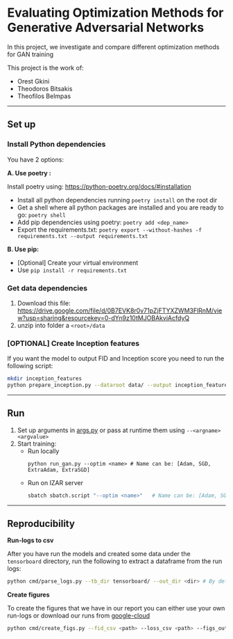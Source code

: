 # Evaluating Optimization Methods for Generative Adversarial Networks

In this project, we investigate and compare different optimization methods for GAN training

This project is the work of:
* Orest Gkini
* Theodoros Bitsakis
* Theofilos Belmpas

<hr>

## Set up

### Install Python dependencies
You have 2 options:

**A. Use poetry :**

Install poetry using:  https://python-poetry.org/docs/#installation

* Install all python dependencies running `poetry install` on the root dir
* Get a shell where all python packages are installed and you are ready to go: `poetry shell`
* Add pip dependencies using poetry: `poetry add <dep_name>`
* Export the requirements.txt: `poetry export --without-hashes -f requirements.txt --output requirements.txt`

**B. Use pip:**

* [Optional] Create your virtual environment
* Use `pip install -r requirements.txt`


### Get data dependencies

1. Download this file: https://drive.google.com/file/d/0B7EVK8r0v71pZjFTYXZWM3FlRnM/view?usp=sharing&resourcekey=0-dYn9z10tMJOBAkviAcfdyQ
2. unzip into folder a `<root>/data`

### [OPTIONAL] Create Inception features
If you want the model to output FID and Inception score you need to run the following script:
```bash
mkdir inception_features
python prepare_inception.py --dataroot data/ --output inception_features/celeb_features.pkl
```

<hr>

## Run

1. Set up arguments in [args.py](./src/args.py) or pass at runtime them using `--<argname> <argvalue>`
2. Start training:
    * Run locally
        ```
        python run_gan.py --optim <name> # Name can be: [Adam, SGD, ExtraAdam, ExtraSGD]
        ```
    * Run on IZAR server
        ```bash
        sbatch sbatch.script "--optim <name>"   # Name can be: [Adam, SGD, ExtraAdam, ExtraSGD]
        ```

<hr>

## Reproducibility

**Run-logs to csv**

After you have run the models and created some data under the `tensorboard` directory, run the following to extract a dataframe from the run logs:
```bash
python cmd/parse_logs.py --tb_dir tensorboard/ --out_dir <dir> # By default we output on tensorboard, but if you change it make sure to change this also
```

**Create figures**

To create the figures that we have in our report you can either use your own run-logs or download our runs from [google-cloud](https://drive.google.com/file/d/1fMa3u94tJV4WGxNtBagzc-z3GqEonu_M/view?usp=sharing)
```bash
python cmd/create_figs.py --fid_csv <path> --loss_csv <path> --figs_output <dir>
```
